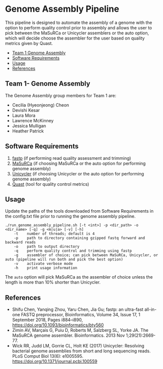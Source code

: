 # Genome Assembly Pipeline
This pipeline is designed to automate the assembly of a genome with the option to perform quality control prior to assembly and allows the user to pick between the MaSuRCa or Unicycler assemblers or the auto option, which will decide choose the assembler for the user based on quality metrics given by Quast.

* [Team 1 Genome Assembly ](#Team-1-Genome-Assembly)
* [Software Requirements](#Software-Requirements)
* [Usage](#Usage)
* [References](#References)

## Team 1- Genome Assembly
The Genome Assembly group members for Team 1 are: 
  * Cecilia (Hyeonjeong) Cheon
  * Devishi Kesar
  * Laura Mora
  * Lawrence McKinney
  * Jessica Mulligan
  * Heather Patrick

## Software Requirements
1. [fastp](https://github.com/OpenGene/fastp) (if performing read quality assessment and trimming)
2. [MaSuRCa](https://github.com/alekseyzimin/masurca) (if choosing MaSuRCa or the auto option for performing genome assembly)
3. [Unicycler](https://github.com/rrwick/Unicycler) (if choosing Unicycler or the auto option for performing genome assembly)
4. [Quast](https://github.com/ablab/quast) (tool for quality control metrics)

## Usage
Update the paths of the tools downloaded from Software Requirements in the config.txt file prior to running the genome assembly pipeline.
```
./run_genome_assembly_pipeline.sh [-t <int>] -p <dir_path> -o <dir_name> [-q] -g <m|u|a> [-v] [-h]
    -t    number of threads; default is 4
    -p    path to directory containing gzipped fastq forward and backward reads
    -o    path to output directory
    -q    perform quality control and trimming using fastp
    -g    assembler of choice; can pick between MaSuRCa, Unicycler, or auto (pipeline will run both and pick the best option)
    -v    activate verbose mode
    -h    print usage information    
```
The `auto` option will pick MaSuRCa as the assembler of choice unless the length is more than 10% shorter than Unicycler.

## References
* Shifu Chen, Yanqing Zhou, Yaru Chen, Jia Gu; fastp: an ultra-fast all-in-one FASTQ preprocessor, Bioinformatics, Volume 34, Issue 17, 1 September 2018, Pages i884–i890, https://doi.org/10.1093/bioinformatics/bty560
* Zimin AV, Marçais G, Puiu D, Roberts M, Salzberg SL, Yorke JA. The MaSuRCA genome assembler. Bioinformatics. 2013 Nov 1;29(21):2669-77.
* Wick RR, Judd LM, Gorrie CL, Holt KE (2017) Unicycler: Resolving bacterial genome assemblies from short and long sequencing reads. PLoS Comput Biol 13(6): e1005595. https://doi.org/10.1371/journal.pcbi.100559

